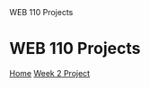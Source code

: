<!DOCTYPE html>
<html lang="en">
  <head>
    WEB 110 Projects
    <meta charset="UTF-8">
  </head>
  <body>
    <h1>WEB 110 Projects</h1>
    <nav>
      <a href="https://ggdm600.github.io/WEB-110_FALL-2025/index.html">Home</a>
      <a href="Week2Project/home.html">Week 2 Project</a>
    </nav>
  </body>
</html>
